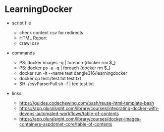# LearningDocker
- script file
	- check content csv for redirects
	- HTML Report
	- crawl csv



- commands
	- PS: docker images -q | foreach {docker rmi $_}
	- PS: docker ps -a -q | foreach {docker rm $_}
	- docker run -it --name test dangle316/learningdocker
	- docker cp test:/test.txt test.txt
	- SH: /csvParserFull.sh -f | tee test.txt


- links
	- https://guides.codechewing.com/bash/reuse-html-template-bash
	- https://app.pluralsight.com/library/courses/integrating-docker-with-devops-automated-workflows/table-of-contents
	- https://app.pluralsight.com/library/courses/docker-images-containers-aspdotnet-core/table-of-contents
